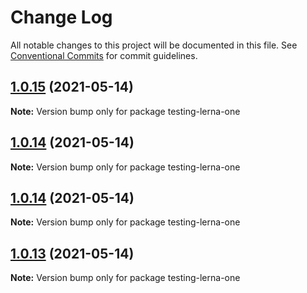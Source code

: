 # Change Log

All notable changes to this project will be documented in this file.
See [Conventional Commits](https://conventionalcommits.org) for commit guidelines.

## [1.0.15](https://github.com/DavidWells/mono-repo-test/compare/testing-lerna-one@1.0.4...testing-lerna-one@1.0.15) (2021-05-14)

**Note:** Version bump only for package testing-lerna-one





## [1.0.14](https://github.com/DavidWells/mono-repo-test/compare/testing-lerna-one@1.0.4...testing-lerna-one@1.0.14) (2021-05-14)

**Note:** Version bump only for package testing-lerna-one





## [1.0.14](https://github.com/DavidWells/mono-repo-test/compare/testing-lerna-one@1.0.4...testing-lerna-one@1.0.14) (2021-05-14)

**Note:** Version bump only for package testing-lerna-one





## [1.0.13](https://github.com/DavidWells/mono-repo-test/compare/testing-lerna-one@1.0.4...testing-lerna-one@1.0.13) (2021-05-14)

**Note:** Version bump only for package testing-lerna-one
